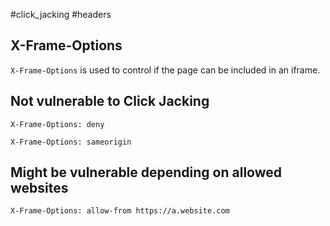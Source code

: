 #click_jacking #headers

## X-Frame-Options
`X-Frame-Options` is used to control if the page can be included in an iframe.

## Not vulnerable to Click Jacking
```http
X-Frame-Options: deny
```

```http
X-Frame-Options: sameorigin
```

## Might be vulnerable depending on allowed websites
```http
X-Frame-Options: allow-from https://a.website.com
```